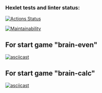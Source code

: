 ### Hexlet tests and linter status:
[![Actions Status](https://github.com/dolgashov/frontend-project-44/actions/workflows/hexlet-check.yml/badge.svg)](https://github.com/dolgashov/frontend-project-44/actions)

[![Maintainability](https://api.codeclimate.com/v1/badges/2a8437cb1d127976ae0c/maintainability)](https://codeclimate.com/github/dolgashov/frontend-project-44/maintainability)

## For start game "brain-even"
[![asciicast](https://asciinema.org/a/645073.svg)](https://asciinema.org/a/645073)

## For start game "brain-calc"
[![asciicast](https://asciinema.org/a/w9N3D5npQKuNzpG1IYou2l3md.svg)](https://asciinema.org/a/w9N3D5npQKuNzpG1IYou2l3md)
